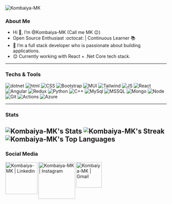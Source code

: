 <!---
Kombaiya-MK/Kombaiya-MK is a ✨ special ✨ repository because its `README.md` (this file) appears on your GitHub profile.
You can click the Preview link to take a look at your changes.
--->
<p align="left"> <img src="https://komarev.com/ghpvc/?username=Kombaiya-MK&label=Profile%20views&color=0e75b6&style=flat" alt="Kombaiya-MK" /> </p>

### About Me
- Hi 👋, I’m @Kombaiya-MK (Call me MK :wink:)
- Open Source Enthusiast :octocat: | Continuous Learner :books:
- 👀 I’m a full stack developer who is passionate about building applications.
- :relieved: Currently working with React + .Net Core tech stack.

----------------------------------------------------------------------------------------------------------

###  Techs & Tools
![dotnet](https://img.shields.io/badge/.NET-512BD4.svg?style=for-the-badge&logo=dotnet&logoColor=white)
![html](https://img.shields.io/badge/HTML5-E34F26.svg?style=for-the-badge&logo=HTML5&logoColor=white)
![CSS](https://img.shields.io/badge/CSS3-1572B6.svg?style=for-the-badge&logo=CSS3&logoColor=white)
![Bootstrap](https://img.shields.io/badge/Bootstrap-7952B3.svg?style=for-the-badge&logo=Bootstrap&logoColor=white)
![MUI](https://img.shields.io/badge/MUI-007FFF.svg?style=for-the-badge&logo=MUI&logoColor=white)
![Tailwind](https://img.shields.io/badge/Tailwind%20CSS-06B6D4.svg?style=for-the-badge&logo=Tailwind-CSS&logoColor=white)
![JS](https://img.shields.io/badge/JavaScript-F7DF1E.svg?style=for-the-badge&logo=JavaScript&logoColor=black)
![React](https://img.shields.io/badge/React-61DAFB.svg?style=for-the-badge&logo=React&logoColor=black)
![Angular](https://img.shields.io/badge/Angular-0F0F11.svg?style=for-the-badge&logo=Angular&logoColor=white)
![Redux](https://img.shields.io/badge/Redux-764ABC.svg?style=for-the-badge&logo=Redux&logoColor=white)
![Python](https://img.shields.io/badge/Python-3776AB.svg?style=for-the-badge&logo=Python&logoColor=white)
![C++](https://img.shields.io/badge/C++-00599C.svg?style=for-the-badge&logo=C++&logoColor=white)
![MySql](https://img.shields.io/badge/MySQL-4479A1.svg?style=for-the-badge&logo=MySQL&logoColor=white)
![MSSQL](https://img.shields.io/badge/Microsoft%20SQL%20Server-CC2927.svg?style=for-the-badge&logo=Microsoft-SQL-Server&logoColor=white)
![Mongo](https://img.shields.io/badge/MongoDB-47A248.svg?style=for-the-badge&logo=MongoDB&logoColor=white)
![Node](https://img.shields.io/badge/Node.js-339933.svg?style=for-the-badge&logo=nodedotjs&logoColor=white)
![Git](https://img.shields.io/badge/Git-F05032.svg?style=for-the-badge&logo=Git&logoColor=white)
![Actions](https://img.shields.io/badge/GitHub%20Actions-2088FF.svg?style=for-the-badge&logo=GitHub-Actions&logoColor=white)
![Azure](https://img.shields.io/badge/Microsoft%20Azure-0078D4.svg?style=for-the-badge&logo=Microsoft-Azure&logoColor=white)


--------------------------------------------------------------------------------------------------------------------------------------------------------------------
### Stats
![Kombaiya-MK's Stats](https://github-readme-stats.vercel.app/api?username=Kombaiya-MK&theme=vue-dark&show_icons=true&hide_border=true&count_private=true)
![Kombaiya-MK's Streak](https://github-readme-streak-stats.herokuapp.com/?user=Kombaiya-MK&theme=vue-dark&hide_border=true)
![Kombaiya-MK's Top Languages](https://github-readme-stats.vercel.app/api/top-langs/?username=Kombaiya-MK&theme=vue-dark&show_icons=true&hide_border=true&layout=compact)
--------------------------------------------------------------------------------------------------------------------------------------------------------------------
### Social Media
<a href="https://www.linkedin.com/in/kombaiya-mariappan-6b7896239">
    <img align="left" alt="Kombaiya-MK | Linkedin" width="100px" src="https://img.shields.io/badge/LinkedIn-0A66C2.svg?style=for-the-badge&logo=LinkedIn&logoColor=white" />
  </a>

  <a href="https://www.instagram.com/im_mk_14">
    <img align="left" alt="Kombaiya-MK | Instagram" width="115px" src="https://img.shields.io/badge/Instagram-E4405F.svg?style=for-the-badge&logo=Instagram&logoColor=white" />
  </a>
  <a href="mailto:mksuresh044@gmail.com">
    <img align="left" alt="Kombaiya-MK | Gmail" width="80px" src="https://img.shields.io/badge/Gmail-EA4335.svg?style=for-the-badge&logo=Gmail&logoColor=white" />
  </a>

